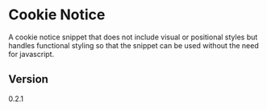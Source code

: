 # Cookie Notice

A cookie notice snippet that does not include visual or positional styles but handles functional styling so that the snippet can be used without the need for javascript.

## Version

0.2.1
